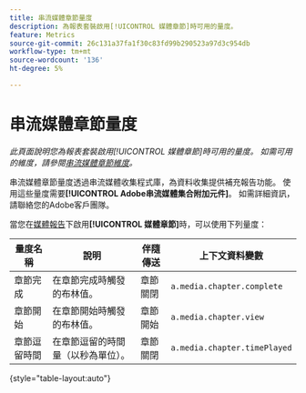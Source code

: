 ```yaml
---
title: 串流媒體章節量度
description: 為報表套裝啟用[!UICONTROL 媒體章節]時可用的量度。
feature: Metrics
source-git-commit: 26c131a37fa1f30c83fd99b290523a97d3c954db
workflow-type: tm+mt
source-wordcount: '136'
ht-degree: 5%

---
```


# 串流媒體章節量度

*此頁面說明您為報表套裝啟用[!UICONTROL 媒體章節]時可用的量度。 如需可用的維度，請參閱[串流媒體章節維度](../dimensions/sm-chapters.md)。*

串流媒體章節量度透過串流媒體收集程式庫，為資料收集提供補充報告功能。 使用這些量度需要&#x200B;**[!UICONTROL Adobe串流媒體集合附加元件]**。 如需詳細資訊，請聯絡您的Adobe客戶團隊。

當您在[媒體報告](/help/admin/admin/c-manage-report-suites/c-edit-report-suites/media-management.md)下啟用&#x200B;**[!UICONTROL 媒體章節]**&#x200B;時，可以使用下列量度：

| 量度名稱 | 說明 | 伴隨傳送 | 上下文資料變數 |
| --- | --- | --- | --- |
| 章節完成 | 在章節完成時觸發的布林值。 | 章節關閉 | `a.media.chapter.complete` |
| 章節開始 | 在章節開始時觸發的布林值。 | 章節開始 | `a.media.chapter.view` |
| 章節逗留時間 | 在章節逗留的時間量（以秒為單位）。 | 章節關閉 | `a.media.chapter.timePlayed` |

{style="table-layout:auto"}
